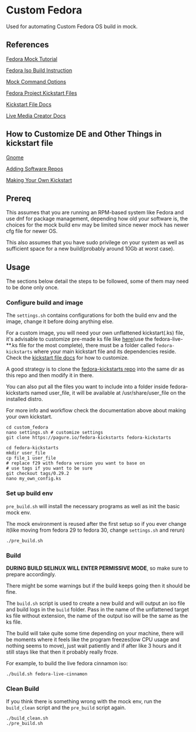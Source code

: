 # Custom Fedora

Used for automating Custom Fedora OS build in mock.

## References

[Fedora Mock Tutorial](1)

[Fedora Iso Build Instruction](2)

[Mock Command Options](3)

[Fedora Project Kickstart Files](4)

[Kickstart File Docs](5)

[Live Media Creator Docs](6)

## How to Customize DE and Other Things in kickstart file

[Gnome](./docs/gnome_customization.md)

[Adding Software Repos](./docs/adding_repos)

[Making Your Own Kickstart](./docs/making_kickstart)

## Prereq

This assumes that you are running an RPM-based system like Fedora and use dnf for package management, depending how old your software is, the choices for the mock build env may be limited since newer mock has newer cfg file for newer OS.

This also assumes that you have sudo privilege on your system as well as sufficient space for a new build(probably around 10Gb at worst case).

## Usage

The sections below detail the steps to be followed, some of them may need to be done only once.

### Configure build and image

The ``settings.sh`` contains configurations for both the build env and the image, change it before doing anything else.

For a custom image, you will need your own unflattened kickstart(.ks) file, it's advisable to customize pre-made ks file like [here](4)(use the fedora-live-**.ks file for the most complete), there must be a folder called ``fedora-kickstarts`` where your main kickstart file and its dependencies reside. Check the [kickstart file docs](5) for how to customize.

A good strategy is to clone the [fedora-kickstarts repo](4) into the same dir as this repo and then modify it in there.

You can also put all the files you want to include into a folder inside fedora-kickstarts named user_file, it will be available at /usr/share/user_file on the installed distro.

For more info and workflow check the documentation above about making your own kickstart.

```shell
cd custom_fedora
nano settings.sh # customize settings
git clone https://pagure.io/fedora-kickstarts fedora-kickstarts

cd fedora-kickstarts
mkdir user_file
cp file_1 user_file
# replace f29 with fedora version you want to base on
# use tags if you want to be sure
git checkout tags/0.29.2
nano my_own_config.ks
```

### Set up build env

``pre_build.sh`` will install the necessary programs as well as init the basic mock env.

The mock environment is reused after the first setup so if you ever change it(like moving from fedora 29 to fedora 30, change ``settings.sh`` and rerun)

```shell
./pre_build.sh
```

### Build

**DURING BUILD SELINUX WILL ENTER PERMISSIVE MODE**, so make sure to prepare accordingly.

There might be some warnings but if the build keeps going then it should be fine.

The ``build.sh`` script is used to create a new build and will output an iso file and build logs in the ``build`` folder. Pass in the name of the unflattened target ks file without extension, the name of the output iso will be the same as the ks file.

The build will take quite some time depending on your machine, there will be moments where it feels like the program freezes(low CPU usage and nothing seems to move), just wait patiently and if after like 3 hours and it still stays like that then it probably really froze.

For example, to build the live fedora cinnamon iso:

```shell
./build.sh fedora-live-cinnamon
```

### Clean Build

If you think there is something wrong with the mock env, run the ``build_clean`` script and the ``pre_build`` script again.

```shell
./build_clean.sh
./pre_build.sh
```

[1]: https://fedoraproject.org/wiki/Livemedia-creator-_How_to_create_and_use_a_Live_CD?fbclid=IwAR0ghE6C136ATschv_J9OSWIRHqCp5mxTXvrNPLcZ_p82EHW_thuEJY_oB0
[2]: https://docs.fedoraproject.org/en-US/remix-building/remix-ci/?fbclid=IwAR2ucku-HsEbKXy4H2K5h22kk2wU9-WIrgWvnRVsrxNf38Sk2PSvRgjZTbs
[3]: https://linux.die.net/man/1/mock
[4]: https://pagure.io/fedora-kickstarts
[5]: https://pykickstart.readthedocs.io/en/latest/kickstart-docs.html?fbclid=IwAR3AwOKBMyrQxXm72itM4LSx2H9mnuTIaLIzF3yDvwRrwYfpiAWEjgeinJY#chapter-4-pre-installation-script
[6]: https://weldr.io/lorax/livemedia-creator.html